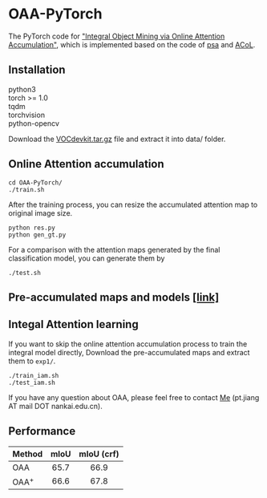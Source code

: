 # OAA-PyTorch
The PyTorch code for ["Integral Object Mining via Online Attention Accumulation"](http://openaccess.thecvf.com/content_ICCV_2019/papers/Jiang_Integral_Object_Mining_via_Online_Attention_Accumulation_ICCV_2019_paper.pdf), which is implemented based on the code of [psa](https://github.com/jiwoon-ahn/psa) and [ACoL](https://github.com/xiaomengyc/ACoL).  

## Installation
python3  
torch >= 1.0  
tqdm  
torchvision  
python-opencv

Download the [VOCdevkit.tar.gz](https://drive.google.com/file/d/1uh5bWXvLOpE-WZUUtO77uwCB4Qnh6d7X/view) file and extract it into data/ folder.

## Online Attention accumulation
```
cd OAA-PyTorch/
./train.sh 
```
After the training process, you can resize the accumulated attention map to original image size.
```
python res.py
python gen_gt.py
```
For a comparison with the attention maps generated by the final classification model, you can generate them by
```
./test.sh
```
## Pre-accumulated maps and models [[link]](https://drive.google.com/drive/folders/1mu_rYkZ8hCiM0X9tjq04R0K-gJ17RPRU?usp=sharing)
## Integal Attention learning
If you want to skip the online attention accumulation process to train the integral model directly, Download the pre-accumulated maps and 
extract them to `exp1/`.
```
./train_iam.sh
./test_iam.sh
```
If you have any question about OAA, please feel free to contact [Me](https://pengtaojiang.github.io/) (pt.jiang AT mail DOT nankai.edu.cn). 

## Performance
Method |mIoU | mIoU (crf)  
--- |:---:|:---:
OAA  | 65.7 | 66.9 
OAA<sup>+ | 66.6 | 67.8

